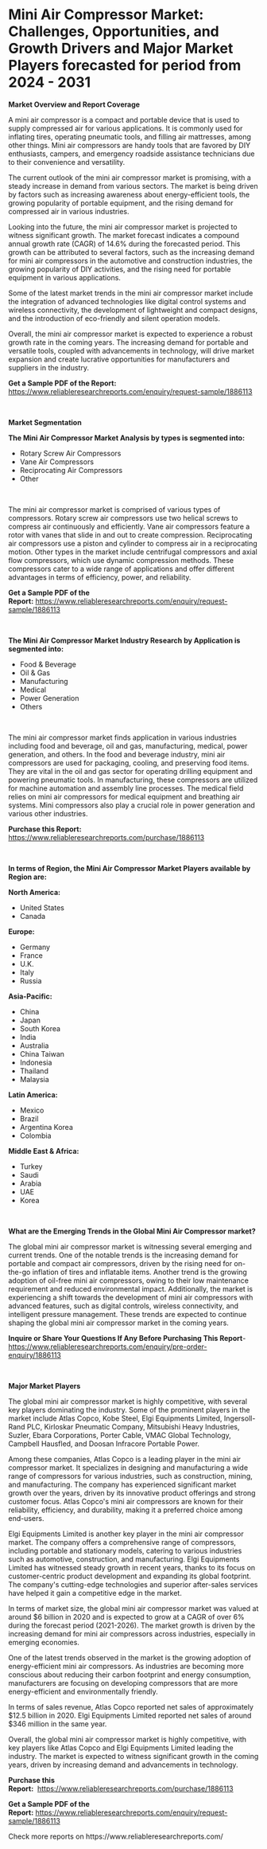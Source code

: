 <p><h1>Mini Air Compressor Market: Challenges, Opportunities, and Growth Drivers and Major Market Players forecasted for period from 2024 - 2031</h1></p><p><strong>Market Overview and Report Coverage</strong></p>
<p><p>A mini air compressor is a compact and portable device that is used to supply compressed air for various applications. It is commonly used for inflating tires, operating pneumatic tools, and filling air mattresses, among other things. Mini air compressors are handy tools that are favored by DIY enthusiasts, campers, and emergency roadside assistance technicians due to their convenience and versatility.</p><p>The current outlook of the mini air compressor market is promising, with a steady increase in demand from various sectors. The market is being driven by factors such as increasing awareness about energy-efficient tools, the growing popularity of portable equipment, and the rising demand for compressed air in various industries.</p><p>Looking into the future, the mini air compressor market is projected to witness significant growth. The market forecast indicates a compound annual growth rate (CAGR) of 14.6% during the forecasted period. This growth can be attributed to several factors, such as the increasing demand for mini air compressors in the automotive and construction industries, the growing popularity of DIY activities, and the rising need for portable equipment in various applications.</p><p>Some of the latest market trends in the mini air compressor market include the integration of advanced technologies like digital control systems and wireless connectivity, the development of lightweight and compact designs, and the introduction of eco-friendly and silent operation models.</p><p>Overall, the mini air compressor market is expected to experience a robust growth rate in the coming years. The increasing demand for portable and versatile tools, coupled with advancements in technology, will drive market expansion and create lucrative opportunities for manufacturers and suppliers in the industry.</p></p>
<p><strong>Get a Sample PDF of the Report:</strong> <a href="https://www.reliableresearchreports.com/enquiry/request-sample/1886113">https://www.reliableresearchreports.com/enquiry/request-sample/1886113</a></p>
<p>&nbsp;</p>
<p><strong>Market Segmentation</strong></p>
<p><strong>The Mini Air Compressor Market Analysis by types is segmented into:</strong></p>
<p><ul><li>Rotary Screw Air Compressors</li><li>Vane Air Compressors</li><li>Reciprocating Air Compressors</li><li>Other</li></ul></p>
<p>&nbsp;</p>
<p><p>The mini air compressor market is comprised of various types of compressors. Rotary screw air compressors use two helical screws to compress air continuously and efficiently. Vane air compressors feature a rotor with vanes that slide in and out to create compression. Reciprocating air compressors use a piston and cylinder to compress air in a reciprocating motion. Other types in the market include centrifugal compressors and axial flow compressors, which use dynamic compression methods. These compressors cater to a wide range of applications and offer different advantages in terms of efficiency, power, and reliability.</p></p>
<p><strong>Get a Sample PDF of the Report:</strong>&nbsp;<a href="https://www.reliableresearchreports.com/enquiry/request-sample/1886113">https://www.reliableresearchreports.com/enquiry/request-sample/1886113</a></p>
<p>&nbsp;</p>
<p><strong>The Mini Air Compressor Market Industry Research by Application is segmented into:</strong></p>
<p><ul><li>Food & Beverage</li><li>Oil & Gas</li><li>Manufacturing</li><li>Medical</li><li>Power Generation</li><li>Others</li></ul></p>
<p>&nbsp;</p>
<p><p>The mini air compressor market finds application in various industries including food and beverage, oil and gas, manufacturing, medical, power generation, and others. In the food and beverage industry, mini air compressors are used for packaging, cooling, and preserving food items. They are vital in the oil and gas sector for operating drilling equipment and powering pneumatic tools. In manufacturing, these compressors are utilized for machine automation and assembly line processes. The medical field relies on mini air compressors for medical equipment and breathing air systems. Mini compressors also play a crucial role in power generation and various other industries.</p></p>
<p><strong>Purchase this Report:</strong>&nbsp; <a href="https://www.reliableresearchreports.com/purchase/1886113">https://www.reliableresearchreports.com/purchase/1886113</a></p>
<p>&nbsp;</p>
<p><strong>In terms of Region, the Mini Air Compressor Market Players available by Region are:</strong></p>
<p>
    <p> <strong> North America: </strong>
        <ul>
            <li>United States</li>
            <li>Canada</li>
        </ul>
        </p> 
    <p> <strong> Europe: </strong>
        <ul>
            <li>Germany</li>
            <li>France</li>
            <li>U.K.</li>
            <li>Italy</li>
            <li>Russia</li>
        </ul>
        </p> 
    <p> <strong> Asia-Pacific: </strong>
        <ul>
            <li>China</li>
            <li>Japan</li>
            <li>South Korea</li>
            <li>India</li>
            <li>Australia</li>
            <li>China Taiwan</li>
            <li>Indonesia</li>
            <li>Thailand</li>
            <li>Malaysia</li>
        </ul>
        </p> 
    <p> <strong> Latin America: </strong>
        <ul>
            <li>Mexico</li>
            <li>Brazil</li>
            <li>Argentina Korea</li>
            <li>Colombia</li>
        </ul>
        </p> 
    <p> <strong> Middle East & Africa: </strong>
        <ul>
            <li>Turkey</li>
            <li>Saudi</li>
            <li>Arabia</li>
            <li>UAE</li>
            <li>Korea</li>
        </ul>
    </p>
    </p>
<p>&nbsp;</p>
<p><strong>What are the Emerging Trends in the Global Mini Air Compressor market?</strong></p>
<p><p>The global mini air compressor market is witnessing several emerging and current trends. One of the notable trends is the increasing demand for portable and compact air compressors, driven by the rising need for on-the-go inflation of tires and inflatable items. Another trend is the growing adoption of oil-free mini air compressors, owing to their low maintenance requirement and reduced environmental impact. Additionally, the market is experiencing a shift towards the development of mini air compressors with advanced features, such as digital controls, wireless connectivity, and intelligent pressure management. These trends are expected to continue shaping the global mini air compressor market in the coming years.</p></p>
<p><strong>Inquire or Share Your Questions If Any Before Purchasing This Report</strong>- <a href="https://www.reliableresearchreports.com/enquiry/pre-order-enquiry/1886113">https://www.reliableresearchreports.com/enquiry/pre-order-enquiry/1886113</a></p>
<p>&nbsp;</p>
<p><strong>Major Market Players</strong></p>
<p><p>The global mini air compressor market is highly competitive, with several key players dominating the industry. Some of the prominent players in the market include Atlas Copco, Kobe Steel, Elgi Equipments Limited, Ingersoll-Rand PLC, Kirloskar Pneumatic Company, Mitsubishi Heavy Industries, Suzler, Ebara Corporations, Porter Cable, VMAC Global Technology, Campbell Hausfled, and Doosan Infracore Portable Power.</p><p>Among these companies, Atlas Copco is a leading player in the mini air compressor market. It specializes in designing and manufacturing a wide range of compressors for various industries, such as construction, mining, and manufacturing. The company has experienced significant market growth over the years, driven by its innovative product offerings and strong customer focus. Atlas Copco's mini air compressors are known for their reliability, efficiency, and durability, making it a preferred choice among end-users.</p><p>Elgi Equipments Limited is another key player in the mini air compressor market. The company offers a comprehensive range of compressors, including portable and stationary models, catering to various industries such as automotive, construction, and manufacturing. Elgi Equipments Limited has witnessed steady growth in recent years, thanks to its focus on customer-centric product development and expanding its global footprint. The company's cutting-edge technologies and superior after-sales services have helped it gain a competitive edge in the market.</p><p>In terms of market size, the global mini air compressor market was valued at around $6 billion in 2020 and is expected to grow at a CAGR of over 6% during the forecast period (2021-2026). The market growth is driven by the increasing demand for mini air compressors across industries, especially in emerging economies.</p><p>One of the latest trends observed in the market is the growing adoption of energy-efficient mini air compressors. As industries are becoming more conscious about reducing their carbon footprint and energy consumption, manufacturers are focusing on developing compressors that are more energy-efficient and environmentally friendly.</p><p>In terms of sales revenue, Atlas Copco reported net sales of approximately $12.5 billion in 2020. Elgi Equipments Limited reported net sales of around $346 million in the same year.</p><p>Overall, the global mini air compressor market is highly competitive, with key players like Atlas Copco and Elgi Equipments Limited leading the industry. The market is expected to witness significant growth in the coming years, driven by increasing demand and advancements in technology.</p></p>
<p><strong>Purchase this Report:</strong>&nbsp;&nbsp;<a href="https://www.reliableresearchreports.com/purchase/1886113">https://www.reliableresearchreports.com/purchase/1886113</a></p>
<p></p>
<p><strong>Get a Sample PDF of the Report:</strong>&nbsp;<a href="https://www.reliableresearchreports.com/enquiry/request-sample/1886113">https://www.reliableresearchreports.com/enquiry/request-sample/1886113</a></p>
<p>Check more reports on https://www.reliableresearchreports.com/</p>